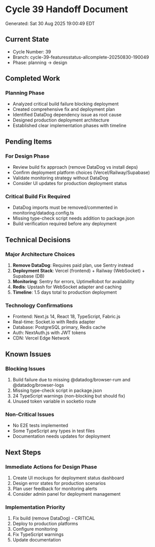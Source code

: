 # Cycle 39 Handoff Document

Generated: Sat 30 Aug 2025 19:00:49 EDT

## Current State
- Cycle Number: 39
- Branch: cycle-39-featuresstatus-allcomplete-20250830-190049
- Phase: planning → design

## Completed Work
### Planning Phase
- Analyzed critical build failure blocking deployment
- Created comprehensive fix and deployment plan
- Identified DataDog dependency issue as root cause
- Designed production deployment architecture
- Established clear implementation phases with timeline

## Pending Items
### For Design Phase
- Review build fix approach (remove DataDog vs install deps)
- Confirm deployment platform choices (Vercel/Railway/Supabase)
- Validate monitoring strategy without DataDog
- Consider UI updates for production deployment status

### Critical Build Fix Required
- DataDog imports must be removed/commented in monitoring/datadog.config.ts
- Missing type-check script needs addition to package.json
- Build verification required before any deployment

## Technical Decisions
### Major Architecture Choices
1. **Remove DataDog**: Requires paid plan, use Sentry instead
2. **Deployment Stack**: Vercel (frontend) + Railway (WebSocket) + Supabase (DB)
3. **Monitoring**: Sentry for errors, UptimeRobot for availability
4. **Redis**: Upstash for WebSocket adapter and caching
5. **Timeline**: 1.5 days total to production deployment

### Technology Confirmations
- Frontend: Next.js 14, React 18, TypeScript, Fabric.js
- Real-time: Socket.io with Redis adapter
- Database: PostgreSQL primary, Redis cache
- Auth: NextAuth.js with JWT tokens
- CDN: Vercel Edge Network

## Known Issues
### Blocking Issues
1. Build failure due to missing @datadog/browser-rum and @datadog/browser-logs
2. Missing type-check script in package.json
3. 24 TypeScript warnings (non-blocking but should fix)
4. Unused token variable in socketio route

### Non-Critical Issues
- No E2E tests implemented
- Some TypeScript any types in test files
- Documentation needs updates for deployment

## Next Steps
### Immediate Actions for Design Phase
1. Create UI mockups for deployment status dashboard
2. Design error states for production scenarios
3. Plan user feedback for monitoring alerts
4. Consider admin panel for deployment management

### Implementation Priority
1. Fix build (remove DataDog) - CRITICAL
2. Deploy to production platforms
3. Configure monitoring
4. Fix TypeScript warnings
5. Update documentation

